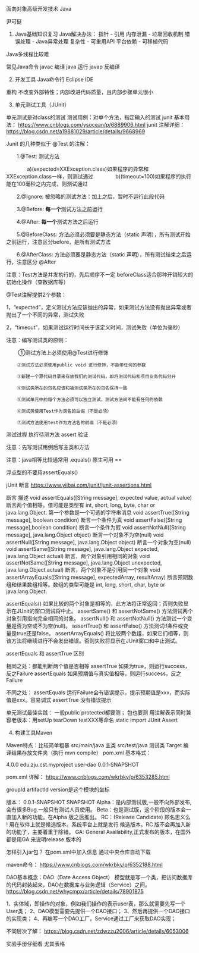 面向对象高级开发技术 Java

尹可挺

1. Java基础知识复习
Java解决办法：
指针 - 引用
内存泄漏 - 垃圾回收机制
错误处理 - Java异常处理
复杂性 - 可重用API
平台依赖 - 可移植代码

Java多线程比较难

常见Java命令
javac 编译
java 运行
javap 反编译


2. 开发工具
Java命令行
Eclipse IDE

重构 不改变外部特性；内部改进代码质量，且内部步骤单元很小

3. 单元测试工具（JUnit）

单元测试是对class的测试
测试用例：对单个方法，指定输入的测试
junit 基本用法： https://www.cnblogs.com/ysocean/p/6889906.html
junit 注解详细： https://blog.csdn.net/a19881029/article/details/9668969



 Junit 的几种类似于 @Test 的注解：

　　1.@Test: 测试方法

　　　　a)(expected=XXException.class)如果程序的异常和XXException.class一样，则测试通过
　　　　b)(timeout=100)如果程序的执行能在100毫秒之内完成，则测试通过

　　2.@Ignore: 被忽略的测试方法：加上之后，暂时不运行此段代码

　　3.@Before: **每一个**测试方法之前运行

　　4.@After: **每一个**测试方法之后运行

　　5.@BeforeClass: 方法必须必须要是静态方法（static 声明），所有测试开始之前运行，注意区分before，是所有测试方法

　　6.@AfterClass: 方法必须要是静态方法（static 声明），所有测试结束之后运行，注意区分 @After

注意：Test方法是并发执行的，先后顺序不一定
beforeClass适合那种开销较大的初始化操作（查数据库等）

@Test注解提供2个参数：

1，“expected”，定义测试方法应该抛出的异常，如果测试方法没有抛出异常或者抛出了一个不同的异常，测试失败

2，“timeout”，如果测试运行时间长于该定义时间，测试失败（单位为毫秒）

注意：编写测试类的原则：　

　　  ①测试方法上必须使用@Test进行修饰

        ②测试方法必须使用public void 进行修饰，不能带任何的参数

        ③新建一个源代码目录来存放我们的测试代码，即将测试代码和项目业务代码分开

        ④测试类所在的包名应该和被测试类所在的包名保持一致

        ⑤测试单元中的每个方法必须可以独立测试，测试方法间不能有任何的依赖

        ⑥测试类使用Test作为类名的后缀（不是必须）

        ⑦测试方法使用test作为方法名的前缀（不是必须）

测试过程
执行待测方法 assert 验证

注意：先写测试用例后写主类和方法

注意：java相等比较通常用 .equals() 
原生可用 == 

浮点型的不要用assertEquals()

jUnit 断言 https://www.yiibai.com/junit/junit-assertions.html

断言	描述
void assertEquals([String message], expected value, actual value)	断言两个值相等。值可能是类型有 int, short, long, byte, char or java.lang.Object. 第一个参数是一个可选的字符串消息
void assertTrue([String message], boolean condition)	断言一个条件为真
void assertFalse([String message],boolean condition)	断言一个条件为假
void assertNotNull([String message], java.lang.Object object)	断言一个对象不为空(null)
void assertNull([String message], java.lang.Object object)	断言一个对象为空(null)
void assertSame([String message], java.lang.Object expected, java.lang.Object actual)	断言，两个对象引用相同的对象
void assertNotSame([String message], java.lang.Object unexpected, java.lang.Object actual)	断言，两个对象不是引用同一个对象
void assertArrayEquals([String message], expectedArray, resultArray)	断言预期数组和结果数组相等。数组的类型可能是 int, long, short, char, byte or java.lang.Object.

assertEquals() 如果比较的两个对象是相等的，此方法将正常返回；否则失败显示在JUnit的窗口测试将中止。
 assertSame() 和 assertNotSame() 方法测试两个对象引用指向完全相同的对象。
 assertNull() 和 assertNotNull() 方法测试一个变量是否为空或不为空(null)。
 assertTrue() 和 assertFalse() 方法测试if条件或变量是true还是false。
 assertArrayEquals() 将比较两个数组，如果它们相等，则该方法将继续进行不会发出错误。否则失败将显示在JUnit窗口和中止测试。

assertEquals 和 assertTrue 区别

相同之处：都能判断两个值是否相等 
assertTrue 如果为true，则运行success，反之Failure 
assertEquals 如果预期值与真实值相等，则运行success，反之Failure

不同之处： 
assertEquals 运行Failure会有错误提示，提示预期值是xxx，而实际值是xxx。容易调式 
assertTrue 没有错误提示

单元测试最佳实践：
一般public protected都要测；
包也要测
用注解表示同时兼容老版本：用setUp tearDown testXXX等命名
static import JUnit Assert

4. 构建工具Maven

Maven特点：比较简单粗暴
src/main/java 主类
src/test/java 测试类
Target 编译结果存放文件夹（执行 mvn compile）
pom.xml 基本格式：

<?xml version="1.0" encoding="utf‐8"?>
<project
    xmlns="http://maven.apache.org/POM/4.0.0"
    xmlns:xsi="http://www.w3.org/2001/XMLSchema‐instance"
    xsi:schemaLocation="http://maven.apache.org/POM/4.0.0 http://maven.apache.org/maven‐v4_0_0.xsd">
    <modelVersion>4.0.0</modelVersion>
    <groupId>edu.zju.cst.myproject</groupId>
    <artifactId>user‐dao</artifactId>
    <version>0.0.1‐SNAPSHOT</version>
</project>

pom.xml 详解： https://www.cnblogs.com/wkrbky/p/6353285.html

groupId artifactId version是这个模块的坐标

版本：
0.0.1-SNAPSHOT
SNAPSHOT
Alpha：是内部测试版,一般不向外部发布,会有很多Bug.一般只有测试人员使用。
Beta：也是测试版，这个阶段的版本会一直加入新的功能。在Alpha 版之后推出。
RC：(Release Candidate) 顾名思义么 ! 用在软件上就是候选版本。系统平台上就是发行
候选版本。RC 版不会再加入新的功能了，主要着重于除错。
GA: General Availability,正式发布的版本，在国外都是用GA 来说明release 版本的

怎样引入jar包？
在pom.xml中加入<dependencies></dependencies>信息 通过中央仓库自动下载

maven命令： https://www.cnblogs.com/wkrbky/p/6352188.html

DAO基本概念：DAO（Date Access Object） 模型就是写一个类，把访问数据库的代码封装起来，DAO在数据库与业务逻辑（Service）之间。
https://blog.csdn.net/whycmpx/article/details/78901875

1、实体域，即操作的对象，例如我们操作的表示user表，那么就需要先写一个User类；
2、DAO模型需要先提供一个DAO接口；
3、然后再提供一个DAO接口的实现类；
4、再编写一个DAO工厂，Service通过工厂来获取DAO实现；

不同层次了解： https://blog.csdn.net/zdwzzu2006/article/details/6053006

实验手册仔细看 尤其表格